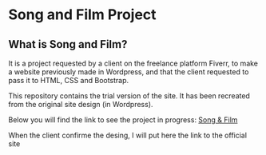 # Song and Film Project

## What is Song and Film?

It is a project requested by a client on the freelance platform Fiverr, to make a website previously made in Wordpress, and that the client requested to pass it to HTML, CSS and Bootstrap.

This repository contains the trial version of the site. It has been recreated from the original site design (in Wordpress).

Below you will find the link to see the project in progress: [Song & Film](https://alexadictiva.github.io/songandfilm/)

When the client confirme the desing, I will put here the link to the official site
